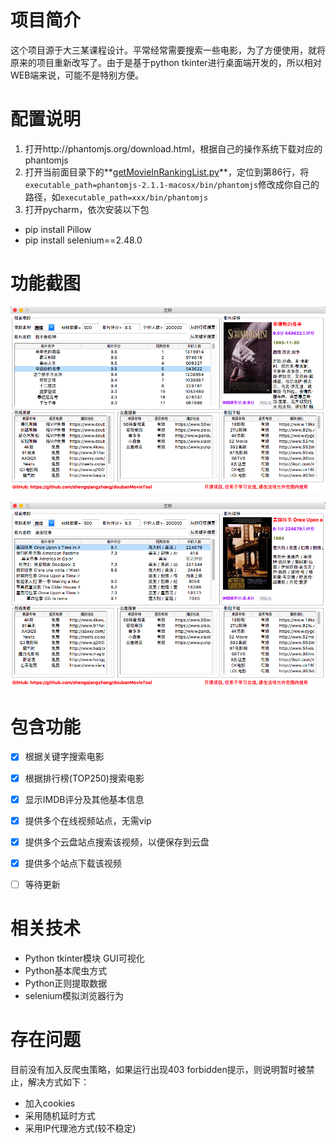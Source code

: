 



# 项目简介

这个项目源于大三某课程设计。平常经常需要搜索一些电影，为了方便使用，就将原来的项目重新改写了。由于是基于python tkinter进行桌面端开发的，所以相对WEB端来说，可能不是特别方便。



# 配置说明

1. 打开http://phantomjs.org/download.html，根据自己的操作系统下载对应的phantomjs
2. 打开当前面目录下的**<u>getMovieInRankingList.py</u>**，定位到第86行，将`executable_path=phantomjs-2.1.1-macosx/bin/phantomjs`修改成你自己的路径，如`executable_path=xxx/bin/phantomjs`
3. 打开pycharm，依次安装以下包

- pip install Pillow
- pip install selenium==2.48.0



# 功能截图

![](example_rating.png)



![](example_keyword.png)



# 包含功能

- [x] 根据关键字搜索电影
- [x] 根据排行榜(TOP250)搜索电影
- [x] 显示IMDB评分及其他基本信息
- [x] 提供多个在线视频站点，无需vip
- [x] 提供多个云盘站点搜索该视频，以便保存到云盘
- [x] 提供多个站点下载该视频
- [ ] 等待更新



# 相关技术

- Python tkinter模块 GUI可视化
- Python基本爬虫方式
- Python正则提取数据
- selenium模拟浏览器行为



# 存在问题

目前没有加入反爬虫策略，如果运行出现403 forbidden提示，则说明暂时被禁止，解决方式如下：

- 加入cookies
- 采用随机延时方式
- 采用IP代理池方式(较不稳定)

